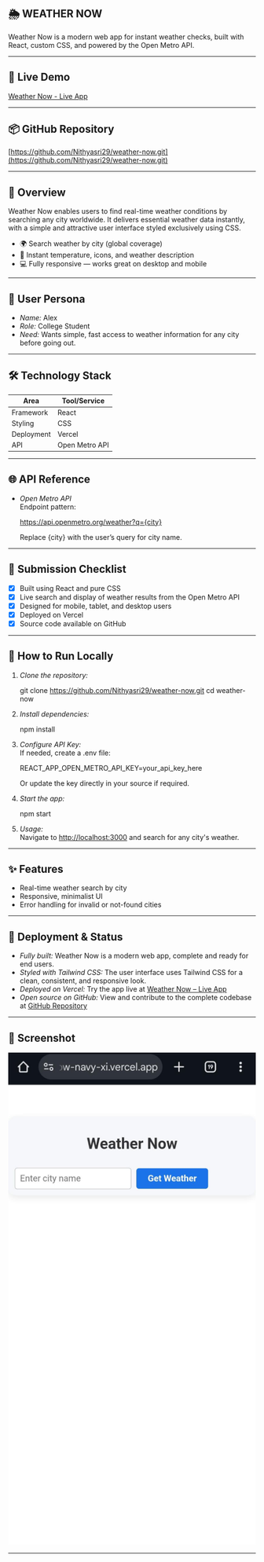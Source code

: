  ## 🌦 WEATHER NOW


Weather Now is a modern web app for instant weather checks, built with React, custom CSS, and powered by the Open Metro API.

***

## 🚀 Live Demo

[Weather Now - Live App](https://weather-now-navy-xi.vercel.app)

***

## 📦 GitHub Repository

[https://github.com/Nithyasri29/weather-now.git](https://github.com/Nithyasri29/weather-now.git)

***
## 🚩 Overview

Weather Now enables users to find real-time weather conditions by searching any city worldwide. It delivers essential weather data instantly, with a simple and attractive user interface styled exclusively using CSS.

- 🌍 Search weather by city (global coverage)
- 🚦 Instant temperature, icons, and weather description
- 💻 Fully responsive — works great on desktop and mobile

***

## 👤 User Persona

- *Name:* Alex
- *Role:* College Student  
- *Need:* Wants simple, fast access to weather information for any city before going out.

***

## 🛠 Technology Stack

| Area        | Tool/Service      |
| ----------- | ----------------- |
| Framework   | React             |
| Styling     | CSS |
| Deployment  | Vercel            |
| API         | Open Metro API    |

***

## 🌐 API Reference

- *Open Metro API*  
  Endpoint pattern:
  
  https://api.openmetro.org/weather?q={city}
  
  Replace {city} with the user’s query for city name.

***

## 🚦 Submission Checklist

- [x] Built using React and pure CSS
- [x] Live search and display of weather results from the Open Metro API
- [x] Designed for mobile, tablet, and desktop users
- [x] Deployed on Vercel
- [x] Source code available on GitHub

***

## 📝 How to Run Locally

1. *Clone the repository:*
   
   git clone https://github.com/Nithyasri29/weather-now.git
   cd weather-now
   
2. *Install dependencies:*
   
   npm install
   
3. *Configure API Key:*  
   If needed, create a .env file:
   
   REACT_APP_OPEN_METRO_API_KEY=your_api_key_here
   
   Or update the key directly in your source if required.
4. *Start the app:*
   
   npm start
   
5. *Usage:*  
   Navigate to [http://localhost:3000](http://localhost:3000) and search for any city's weather.

***

## ✨ Features

- Real-time weather search by city
- Responsive, minimalist UI
- Error handling for invalid or not-found cities

***
## 🚀 Deployment & Status

- *Fully built:* Weather Now is a modern web app, complete and ready for end users.
- *Styled with Tailwind CSS:* The user interface uses Tailwind CSS for a clean, consistent, and responsive look.
- *Deployed on Vercel:* Try the app live at [Weather Now – Live App](https://weather-now-navy-xi.vercel.app)
- *Open source on GitHub:* View and contribute to the complete codebase at [GitHub Repository](https://github.com/Nithyasri29/weather-now.git)

***


## 📸 Screenshot

![Weather Now Screenshot](https://github.com/Nithyasri29/weather-now/blob/main/Weather%20now%20screen%20shot.jpg)

***




